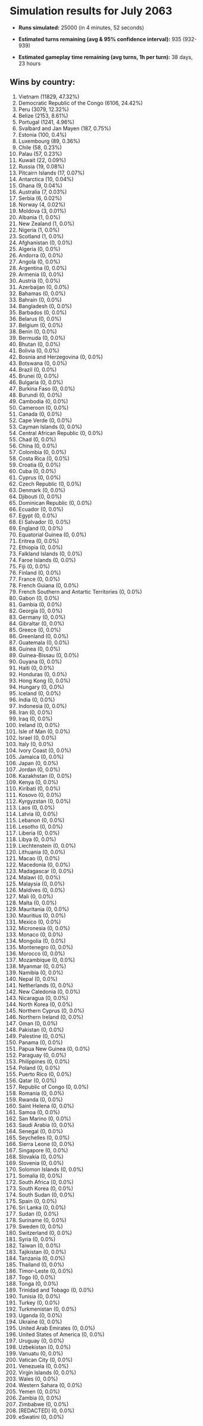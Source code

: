 # Simulation results for July 2063

* **Runs simulated:** 25000 (in 4 minutes, 52 seconds)

* **Estimated turns remaining (avg & 95% confidence interval):** 935 (932-939)

* **Estimated gameplay time remaining (avg turns, 1h per turn):** 38 days, 23 hours

## Wins by country:
1. Vietnam (11829, 47.32%)
2. Democratic Republic of the Congo (6106, 24.42%)
3. Peru (3079, 12.32%)
4. Belize (2153, 8.61%)
5. Portugal (1241, 4.96%)
6. Svalbard and Jan Mayen (187, 0.75%)
7. Estonia (100, 0.4%)
8. Luxembourg (89, 0.36%)
9. Chile (58, 0.23%)
10. Palau (57, 0.23%)
11. Kuwait (22, 0.09%)
12. Russia (19, 0.08%)
13. Pitcairn Islands (17, 0.07%)
14. Antarctica (10, 0.04%)
15. Ghana (9, 0.04%)
16. Australia (7, 0.03%)
17. Serbia (6, 0.02%)
18. Norway (4, 0.02%)
19. Moldova (3, 0.01%)
20. Albania (1, 0.0%)
21. New Zealand (1, 0.0%)
22. Nigeria (1, 0.0%)
23. Scotland (1, 0.0%)
24. Afghanistan (0, 0.0%)
25. Algeria (0, 0.0%)
26. Andorra (0, 0.0%)
27. Angola (0, 0.0%)
28. Argentina (0, 0.0%)
29. Armenia (0, 0.0%)
30. Austria (0, 0.0%)
31. Azerbaijan (0, 0.0%)
32. Bahamas (0, 0.0%)
33. Bahrain (0, 0.0%)
34. Bangladesh (0, 0.0%)
35. Barbados (0, 0.0%)
36. Belarus (0, 0.0%)
37. Belgium (0, 0.0%)
38. Benin (0, 0.0%)
39. Bermuda (0, 0.0%)
40. Bhutan (0, 0.0%)
41. Bolivia (0, 0.0%)
42. Bosnia and Herzegovina (0, 0.0%)
43. Botswana (0, 0.0%)
44. Brazil (0, 0.0%)
45. Brunei (0, 0.0%)
46. Bulgaria (0, 0.0%)
47. Burkina Faso (0, 0.0%)
48. Burundi (0, 0.0%)
49. Cambodia (0, 0.0%)
50. Cameroon (0, 0.0%)
51. Canada (0, 0.0%)
52. Cape Verde (0, 0.0%)
53. Cayman Islands (0, 0.0%)
54. Central African Republic (0, 0.0%)
55. Chad (0, 0.0%)
56. China (0, 0.0%)
57. Colombia (0, 0.0%)
58. Costa Rica (0, 0.0%)
59. Croatia (0, 0.0%)
60. Cuba (0, 0.0%)
61. Cyprus (0, 0.0%)
62. Czech Republic (0, 0.0%)
63. Denmark (0, 0.0%)
64. Djibouti (0, 0.0%)
65. Dominican Republic (0, 0.0%)
66. Ecuador (0, 0.0%)
67. Egypt (0, 0.0%)
68. El Salvador (0, 0.0%)
69. England (0, 0.0%)
70. Equatorial Guinea (0, 0.0%)
71. Eritrea (0, 0.0%)
72. Ethiopia (0, 0.0%)
73. Falkland Islands (0, 0.0%)
74. Faroe Islands (0, 0.0%)
75. Fiji (0, 0.0%)
76. Finland (0, 0.0%)
77. France (0, 0.0%)
78. French Guiana (0, 0.0%)
79. French Southern and Antartic Territories (0, 0.0%)
80. Gabon (0, 0.0%)
81. Gambia (0, 0.0%)
82. Georgia (0, 0.0%)
83. Germany (0, 0.0%)
84. Gibraltar (0, 0.0%)
85. Greece (0, 0.0%)
86. Greenland (0, 0.0%)
87. Guatemala (0, 0.0%)
88. Guinea (0, 0.0%)
89. Guinea-Bissau (0, 0.0%)
90. Guyana (0, 0.0%)
91. Haiti (0, 0.0%)
92. Honduras (0, 0.0%)
93. Hong Kong (0, 0.0%)
94. Hungary (0, 0.0%)
95. Iceland (0, 0.0%)
96. India (0, 0.0%)
97. Indonesia (0, 0.0%)
98. Iran (0, 0.0%)
99. Iraq (0, 0.0%)
100. Ireland (0, 0.0%)
101. Isle of Man (0, 0.0%)
102. Israel (0, 0.0%)
103. Italy (0, 0.0%)
104. Ivory Coast (0, 0.0%)
105. Jamaica (0, 0.0%)
106. Japan (0, 0.0%)
107. Jordan (0, 0.0%)
108. Kazakhstan (0, 0.0%)
109. Kenya (0, 0.0%)
110. Kiribati (0, 0.0%)
111. Kosovo (0, 0.0%)
112. Kyrgyzstan (0, 0.0%)
113. Laos (0, 0.0%)
114. Latvia (0, 0.0%)
115. Lebanon (0, 0.0%)
116. Lesotho (0, 0.0%)
117. Liberia (0, 0.0%)
118. Libya (0, 0.0%)
119. Liechtenstein (0, 0.0%)
120. Lithuania (0, 0.0%)
121. Macao (0, 0.0%)
122. Macedonia (0, 0.0%)
123. Madagascar (0, 0.0%)
124. Malawi (0, 0.0%)
125. Malaysia (0, 0.0%)
126. Maldives (0, 0.0%)
127. Mali (0, 0.0%)
128. Malta (0, 0.0%)
129. Mauritania (0, 0.0%)
130. Mauritius (0, 0.0%)
131. Mexico (0, 0.0%)
132. Micronesia (0, 0.0%)
133. Monaco (0, 0.0%)
134. Mongolia (0, 0.0%)
135. Montenegro (0, 0.0%)
136. Morocco (0, 0.0%)
137. Mozambique (0, 0.0%)
138. Myanmar (0, 0.0%)
139. Namibia (0, 0.0%)
140. Nepal (0, 0.0%)
141. Netherlands (0, 0.0%)
142. New Caledonia (0, 0.0%)
143. Nicaragua (0, 0.0%)
144. North Korea (0, 0.0%)
145. Northern Cyprus (0, 0.0%)
146. Northern Ireland (0, 0.0%)
147. Oman (0, 0.0%)
148. Pakistan (0, 0.0%)
149. Palestine (0, 0.0%)
150. Panama (0, 0.0%)
151. Papua New Guinea (0, 0.0%)
152. Paraguay (0, 0.0%)
153. Philippines (0, 0.0%)
154. Poland (0, 0.0%)
155. Puerto Rico (0, 0.0%)
156. Qatar (0, 0.0%)
157. Republic of Congo (0, 0.0%)
158. Romania (0, 0.0%)
159. Rwanda (0, 0.0%)
160. Saint Helena (0, 0.0%)
161. Samoa (0, 0.0%)
162. San Marino (0, 0.0%)
163. Saudi Arabia (0, 0.0%)
164. Senegal (0, 0.0%)
165. Seychelles (0, 0.0%)
166. Sierra Leone (0, 0.0%)
167. Singapore (0, 0.0%)
168. Slovakia (0, 0.0%)
169. Slovenia (0, 0.0%)
170. Solomon Islands (0, 0.0%)
171. Somalia (0, 0.0%)
172. South Africa (0, 0.0%)
173. South Korea (0, 0.0%)
174. South Sudan (0, 0.0%)
175. Spain (0, 0.0%)
176. Sri Lanka (0, 0.0%)
177. Sudan (0, 0.0%)
178. Suriname (0, 0.0%)
179. Sweden (0, 0.0%)
180. Switzerland (0, 0.0%)
181. Syria (0, 0.0%)
182. Taiwan (0, 0.0%)
183. Tajikistan (0, 0.0%)
184. Tanzania (0, 0.0%)
185. Thailand (0, 0.0%)
186. Timor-Leste (0, 0.0%)
187. Togo (0, 0.0%)
188. Tonga (0, 0.0%)
189. Trinidad and Tobago (0, 0.0%)
190. Tunisia (0, 0.0%)
191. Turkey (0, 0.0%)
192. Turkmenistan (0, 0.0%)
193. Uganda (0, 0.0%)
194. Ukraine (0, 0.0%)
195. United Arab Emirates (0, 0.0%)
196. United States of America (0, 0.0%)
197. Uruguay (0, 0.0%)
198. Uzbekistan (0, 0.0%)
199. Vanuatu (0, 0.0%)
200. Vatican City (0, 0.0%)
201. Venezuela (0, 0.0%)
202. Virgin Islands (0, 0.0%)
203. Wales (0, 0.0%)
204. Western Sahara (0, 0.0%)
205. Yemen (0, 0.0%)
206. Zambia (0, 0.0%)
207. Zimbabwe (0, 0.0%)
208. [REDACTED] (0, 0.0%)
209. eSwatini (0, 0.0%)
